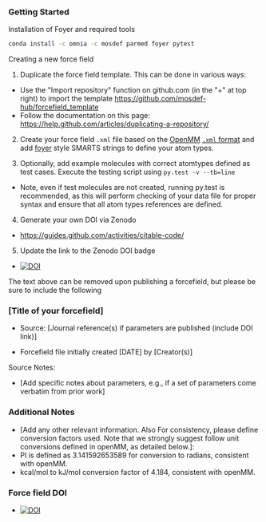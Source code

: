 ### Getting Started

Installation of Foyer and required tools
```bash
conda install -c omnia -c mosdef parmed foyer pytest
```

Creating a new force field
1. Duplicate the force field template.  This can be done in various ways:
 * Use the "Import repository" function on github.com (in the "+" at top right) to import the template  https://github.com/mosdef-hub/forcefield_template 
 * Follow the documentation on this page: https://help.github.com/articles/duplicating-a-repository/

2. Create your force field `.xml` file based on the [OpenMM](http://openmm.org/) [`.xml` format](http://docs.openmm.org/7.0.0/userguide/application.html#creating-force-fields)
and add [foyer](https://github.com/mosdef-hub/foyer) style SMARTS strings to define your atom types. 

3. Optionally, add example molecules with correct atomtypes defined as test cases. Execute the testing script using `py.test -v --tb=line`
 * Note, even if test molecules are not created, running py.test is recommended, as this will perform checking of your data file for proper syntax and ensure that all atom types references are defined.

4. Generate your own DOI via Zenodo
  * https://guides.github.com/activities/citable-code/

5. Update the link to the Zenodo DOI badge
  * [![DOI](https://zenodo.org/badge/XXX/USER_NAME/YOUR_FORCEFIELD_REPO.svg)](https://zenodo.org/badge/latestdoi/XXX/USER_NAME/YOUR_FORCEFIELD_REPO)

The text above can be removed upon publishing a forcefield, but please be sure to include the following 

### [Title of your forcefield]

 * Source: [Journal reference(s) if parameters are published (include DOI link)]

 * Forcefield file initially created [DATE] by [Creator(s)]

Source Notes:
 * [Add specific notes about parameters, e.g., if a set of parameters come verbatim from prior work]

### Additional Notes
 * [Add any other relevant information. Also For consistency, please define conversion factors used. Note that we strongly suggest follow unit conversions defined in openMM, as detailed below.]:
 * PI is defined as 3.141592653589 for conversion to radians, consistent with openMM.
 * kcal/mol to kJ/mol conversion factor of 4.184, consistent with openMM.
 
### Force field DOI
  * [![DOI](https://zenodo.org/badge/XXX/USER_NAME/YOUR_FORCEFIELD_REPO.svg)](https://zenodo.org/badge/latestdoi/XXX/USER_NAME/YOUR_FORCEFIELD_REPO)

